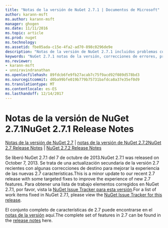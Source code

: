 ```yaml
---
title: "Notas de la versión de NuGet 2.7.1 | Documentos de Microsoft"
author: karann-msft
ms.author: karann-msft
manager: ghogen
ms.date: 11/11/2016
ms.topic: article
ms.prod: nuget
ms.technology: 
ms.assetid: fbe05ada-c15e-4fa2-ad70-898c0296de9e
description: "Notas de la versión de NuGet 2.7.1 incluidos problemas conocidos, correcciones de errores, las funciones agregadas y dcr."
keywords: "NuGet 2.7.1 notas de la versión, correcciones de errores, problemas, conocidos agregan características, DCR"
ms.reviewer:
- karann-msft
- unniravindranathan
ms.openlocfilehash: 89fdcb6fe9fb27acab7c75f9acd92f089d578bd3
ms.sourcegitcommit: d0ba99bfe019b779b75731bafdca8a37e35ef0d9
ms.translationtype: MT
ms.contentlocale: es-ES
ms.lasthandoff: 12/14/2017
---
```

# <a name="nuget-271-release-notes"></a><span data-ttu-id="a134a-104">Notas de la versión de NuGet 2.7.1</span><span class="sxs-lookup"><span data-stu-id="a134a-104">NuGet 2.7.1 Release Notes</span></span>

<span data-ttu-id="a134a-105">[Notas de la versión de NuGet 2.7](../release-notes/nuget-2.7.md) | [notas de la versión de NuGet 2.7.2](../release-notes/nuget-2.7.2.md)</span><span class="sxs-lookup"><span data-stu-id="a134a-105">[NuGet 2.7 Release Notes](../release-notes/nuget-2.7.md) | [NuGet 2.7.2 Release Notes](../release-notes/nuget-2.7.2.md)</span></span>

<span data-ttu-id="a134a-106">Se liberó NuGet 2.7.1 del 7 de octubre de 2013.</span><span class="sxs-lookup"><span data-stu-id="a134a-106">NuGet 2.7.1 was released on October 7, 2013.</span></span>  <span data-ttu-id="a134a-107">Se trata de una actualización secundaria de la versión 2.7 recientes con algunas correcciones de destino para mejorar la experiencia de las nuevas 2.7 características.</span><span class="sxs-lookup"><span data-stu-id="a134a-107">This is a minor update to our recent 2.7 release with some targeted fixes to improve the experience of new 2.7 features.</span></span> <span data-ttu-id="a134a-108">Para obtener una lista de trabajo elementos corregidos en NuGet 2.7.1, por favor, vista la [NuGet Issue Tracker para esta versión](http://nuget.codeplex.com/workitem/list/advanced?keyword=&status=Closed&type=All&priority=All&release=NuGet%202.7.1&assignedTo=All&component=All&sortField=LastUpdatedDate&sortDirection=Descending&page=0).</span><span class="sxs-lookup"><span data-stu-id="a134a-108">For a list of work items fixed in NuGet 2.7.1, please view the [NuGet Issue Tracker for this release](http://nuget.codeplex.com/workitem/list/advanced?keyword=&status=Closed&type=All&priority=All&release=NuGet%202.7.1&assignedTo=All&component=All&sortField=LastUpdatedDate&sortDirection=Descending&page=0).</span></span>

<span data-ttu-id="a134a-109">El conjunto completo de características de 2.7 puede encontrarse en el [notas de la versión](../release-notes/nuget-2.7.md) aquí.</span><span class="sxs-lookup"><span data-stu-id="a134a-109">The complete set of features in 2.7 can be found in the [release notes](../release-notes/nuget-2.7.md) here.</span></span>
